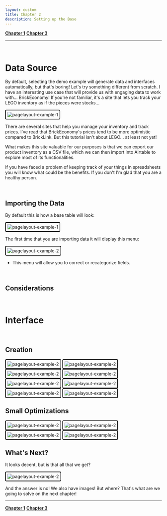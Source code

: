 ```yaml
---
layout: custom
title: Chapter 2
description: Setting up the Base
---
```


<div class="nav-buttons">
  <a href="/pages/airtable-chapter-1" class="custom-button right"><strong>Chapter 1</strong></a>
  <a href="/pages/airtable-chapter-3" class="custom-button left"><strong>Chapter 3</strong></a>
</div>

---

<br>


# Data Source


By default, selecting the demo example will generate data and interfaces automatically, but that's boring! Let's try something different from scratch. I have an interesting use case that will provide us with engaging data to work with... BrickEconomy! If you're not familiar, it's a site that lets you track your LEGO inventory as if the pieces were stocks...

<img class="myImg" src="../images/airtable/tutorial-00-brickeconomy.png" alt="pagelayout-example-1" style="border: 2px solid #000; border-radius: 4px; padding: 5px; cursor: pointer;">

There are several sites that help you manage your inventory and track prices. I've read that BrickEconomy's prices tend to be more optimistic compared to BrickLink. But this tutorial isn't about LEGO... at least not yet!

What makes this site valuable for our purposes is that we can export our product inventory as a CSV file, which we can then import into Airtable to explore most of its functionalities.

If you have faced a problem of keeping track of your things in spreadsheets you will know what could be the benefits. If you don't I'm glad that you are a healthy person.



<br>

## Importing the Data

By default this is how a base table will look:

<img class="myImg" src="../images/airtable/tutorial-00-brickeconomy-csv-import-0.png" alt="pagelayout-example-1" style="border: 2px solid #000; border-radius: 4px; padding: 5px; cursor: pointer;">



The first time that you are importing data it will display this menu:

<img class="myImg" src="../images/airtable/tutorial-00-brickeconomy-csv-import-2.png" alt="pagelayout-example-2" style="border: 2px solid #000; border-radius: 4px; padding: 5px; cursor: pointer;">

- This menu will allow you to correct or recategorize fields.

<br>

## Considerations


<br>

# Interface






<br>

## Creation

<img class="myImg" src="../images/airtable/tutorial-00-airtable-interface-0.png" alt="pagelayout-example-2" style="border: 2px solid #000; border-radius: 4px; padding: 5px; cursor: pointer;">

<img class="myImg" src="../images/airtable/tutorial-00-airtable-interface-1.png" alt="pagelayout-example-2" style="border: 2px solid #000; border-radius: 4px; padding: 5px; cursor: pointer;">

<img class="myImg" src="../images/airtable/tutorial-00-airtable-interface-2.png" alt="pagelayout-example-2" style="border: 2px solid #000; border-radius: 4px; padding: 5px; cursor: pointer;">

<img class="myImg" src="../images/airtable/tutorial-00-airtable-interface-3.png" alt="pagelayout-example-2" style="border: 2px solid #000; border-radius: 4px; padding: 5px; cursor: pointer;">

<img class="myImg" src="../images/airtable/tutorial-00-airtable-interface-4.png" alt="pagelayout-example-2" style="border: 2px solid #000; border-radius: 4px; padding: 5px; cursor: pointer;">

<img class="myImg" src="../images/airtable/tutorial-00-airtable-interface-4a.png" alt="pagelayout-example-2" style="border: 2px solid #000; border-radius: 4px; padding: 5px; cursor: pointer;">

<img class="myImg" src="../images/airtable/tutorial-00-airtable-interface-4b.png" alt="pagelayout-example-2" style="border: 2px solid #000; border-radius: 4px; padding: 5px; cursor: pointer;">

<img class="myImg" src="../images/airtable/tutorial-00-airtable-interface-4c.png" alt="pagelayout-example-2" style="border: 2px solid #000; border-radius: 4px; padding: 5px; cursor: pointer;">

<br>

## Small Optimizations



<img class="myImg" src="../images/airtable/tutorial-00-airtable-interface-4d.png" alt="pagelayout-example-2" style="border: 2px solid #000; border-radius: 4px; padding: 5px; cursor: pointer;">

<img class="myImg" src="../images/airtable/tutorial-00-airtable-interface-4da.png" alt="pagelayout-example-2" style="border: 2px solid #000; border-radius: 4px; padding: 5px; cursor: pointer;">

<img class="myImg" src="../images/airtable/tutorial-00-airtable-interface-4db.png" alt="pagelayout-example-2" style="border: 2px solid #000; border-radius: 4px; padding: 5px; cursor: pointer;">


<img class="myImg" src="../images/airtable/tutorial-00-airtable-interface-4e.png" alt="pagelayout-example-2" style="border: 2px solid #000; border-radius: 4px; padding: 5px; cursor: pointer;">

<br>

## What's Next?

It looks decent, but is that all that we get?

<img class="myImg" src="../images/airtable/tutorial-00-airtable-interface-image-0.png" alt="pagelayout-example-2" style="border: 2px solid #000; border-radius: 4px; padding: 5px; cursor: pointer;">

And the answer is no! We also have images! But where? That's what are we going to solve on the next chapter!


---

<div class="nav-buttons">
  <a href="/pages/airtable-chapter-1" class="custom-button right"><strong>Chapter 1</strong></a>
  <a href="/pages/airtable-chapter-3" class="custom-button left"><strong>Chapter 3</strong></a>
</div>

